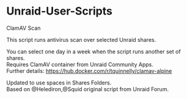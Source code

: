 # Unraid-User-Scripts

ClamAV Scan<br>

This script runs antivirus scan over selected Unraid shares.<br>

You can select one day in a week when the script runs another set of shares.<br>
Requires ClamAV container from Unraid Community Apps.<br>
Further details: https://hub.docker.com/r/tquinnelly/clamav-alpine<br>

Updated to use spaces in Shares Folders.<br>
Based on @Helediron,@Squid original script from Unraid Forum.<br>
